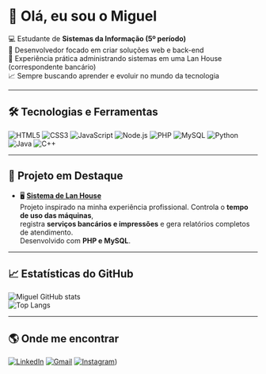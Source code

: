 # 👋 Olá, eu sou o Miguel  

💻 Estudante de **Sistemas da Informação (5º período)**  
🚀 Desenvolvedor focado em criar soluções web e back-end  
🏦 Experiência prática administrando sistemas em uma Lan House (correspondente bancário)  
📈 Sempre buscando aprender e evoluir no mundo da tecnologia  

---

## 🛠️ Tecnologias e Ferramentas

![HTML5](https://img.shields.io/badge/HTML5-E34F26?style=for-the-badge&logo=html5&logoColor=white)
![CSS3](https://img.shields.io/badge/CSS3-1572B6?style=for-the-badge&logo=css3&logoColor=white)
![JavaScript](https://img.shields.io/badge/JavaScript-F7DF1E?style=for-the-badge&logo=javascript&logoColor=black)
![Node.js](https://img.shields.io/badge/Node.js-339933?style=for-the-badge&logo=nodedotjs&logoColor=white)
![PHP](https://img.shields.io/badge/PHP-777BB4?style=for-the-badge&logo=php&logoColor=white)
![MySQL](https://img.shields.io/badge/MySQL-4479A1?style=for-the-badge&logo=mysql&logoColor=white)
![Python](https://img.shields.io/badge/Python-3776AB?style=for-the-badge&logo=python&logoColor=white)
![Java](https://img.shields.io/badge/Java-007396?style=for-the-badge&logo=java&logoColor=white)
![C++](https://img.shields.io/badge/C++-00599C?style=for-the-badge&logo=c%2B%2B&logoColor=white)

---

## 📌 Projeto em Destaque

- 🖥️ [**Sistema de Lan House**](#)  
  Projeto inspirado na minha experiência profissional. Controla o **tempo de uso das máquinas**,  
  registra **serviços bancários e impressões** e gera relatórios completos de atendimento.  
  Desenvolvido com **PHP e MySQL**.  

---

## 📈 Estatísticas do GitHub

![Miguel GitHub stats](https://github-readme-stats.vercel.app/api?username=MigueljNeto&show_icons=true&theme=radical)  
![Top Langs](https://github-readme-stats.vercel.app/api/top-langs/?username=MigueljNeto&layout=compact&theme=radical)

---

## 🌎 Onde me encontrar

[![LinkedIn](https://img.shields.io/badge/LinkedIn-0077B5?style=for-the-badge&logo=linkedin&logoColor=white)](https://www.linkedin.com/in/miguel-neto-2807b2298/)
[![Gmail](https://img.shields.io/badge/-Email-D14836?style=for-the-badge&logo=gmail&logoColor=white)](mailto:migueljpcneto@gmail.com)
[![Instagram](https://img.shields.io/badge/Instagram-E4405F?style=for-the-badge&logo=instagram&logoColor=white)](https://instagram.com/miguel_jneto))
